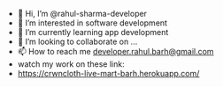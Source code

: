 - 👋 Hi, I’m @rahul-sharma-developer
- 👀 I’m interested in software development
- 🌱 I’m currently learning app development
- 💞️ I’m looking to collaborate on ...
- 📫 How to reach me developer.rahul.barh@gmail.com
- watch my work on these link:
- https://crwncloth-live-mart-barh.herokuapp.com/

<!---
rahul-sharma-developer/rahul-sharma-developer is a ✨ special ✨ repository because its `README.md` (this file) appears on your GitHub profile.
You can click the Preview link to take a look at your changes.
--->

